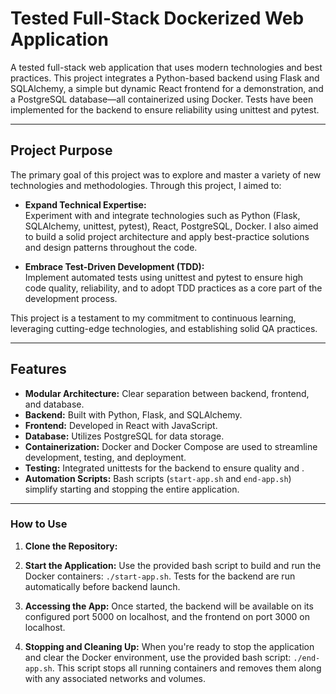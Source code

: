 # Tested Full-Stack Dockerized Web Application

A tested full-stack web application that uses modern technologies and best practices. This project integrates a Python-based backend using Flask and SQLAlchemy, a simple but dynamic React frontend for a demonstration, and a PostgreSQL database—all containerized using Docker. Tests have been implemented for the backend to ensure reliability using unittest and pytest.

---

## Project Purpose 

The primary goal of this project was to explore and master a variety of new technologies and methodologies. Through this project, I aimed to:

- **Expand Technical Expertise:**  
  Experiment with and integrate technologies such as Python (Flask, SQLAlchemy, unittest, pytest), React, PostgreSQL, Docker. I also aimed to build a solid project architecture and apply best-practice solutions and design patterns throughout the code.
  
- **Embrace Test-Driven Development (TDD):**  
  Implement automated tests using unittest and pytest to ensure high code quality, reliability, and to adopt TDD practices as a core part of the development process.

This project is a testament to my commitment to continuous learning, leveraging cutting-edge technologies, and establishing solid QA practices.

---

## Features

- **Modular Architecture:** Clear separation between backend, frontend, and database.
- **Backend:** Built with Python, Flask, and SQLAlchemy.
- **Frontend:** Developed in React with JavaScript.
- **Database:** Utilizes PostgreSQL for data storage.
- **Containerization:** Docker and Docker Compose are used to streamline development, testing, and deployment.
- **Testing:** Integrated unittests for the backend to ensure quality and .
- **Automation Scripts:** Bash scripts (`start-app.sh` and `end-app.sh`) simplify starting and stopping the entire application.

---

### How to Use

1. **Clone the Repository:**
2. **Start the Application:**
Use the provided bash script to build and run the Docker containers: ```./start-app.sh```. Tests for the backend are run automatically before backend launch.


4. **Accessing the App:**
Once started, the backend will be available on its configured port 5000 on localhost, and the frontend on port 3000 on localhost.

5. **Stopping and Cleaning Up:**
When you're ready to stop the application and clear the Docker environment, use the provided bash script: ```./end-app.sh```. This script stops all running containers and removes them along with any associated networks and volumes.


